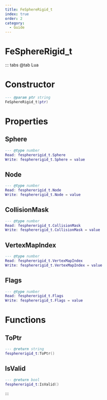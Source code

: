```yaml
---
title: FeSphereRigid_t
index: true
order: 2
category:
  - Guide
---
```


# FeSphereRigid_t

::: tabs
@tab Lua
# Constructor
```lua
--- @param ptr string
FeSphereRigid_t(ptr)
```
# Properties
## Sphere 
```lua
--- @type number
Read: fesphererigid_t.Sphere
Write: fesphererigid_t.Sphere = value
```
## Node 
```lua
--- @type number
Read: fesphererigid_t.Node
Write: fesphererigid_t.Node = value
```
## CollisionMask 
```lua
--- @type number
Read: fesphererigid_t.CollisionMask
Write: fesphererigid_t.CollisionMask = value
```
## VertexMapIndex 
```lua
--- @type number
Read: fesphererigid_t.VertexMapIndex
Write: fesphererigid_t.VertexMapIndex = value
```
## Flags 
```lua
--- @type number
Read: fesphererigid_t.Flags
Write: fesphererigid_t.Flags = value
```
# Functions
## ToPtr
```lua
--- @return string
fesphererigid_t:ToPtr()
```
## IsValid
```lua
--- @return bool
fesphererigid_t:IsValid()
```

:::